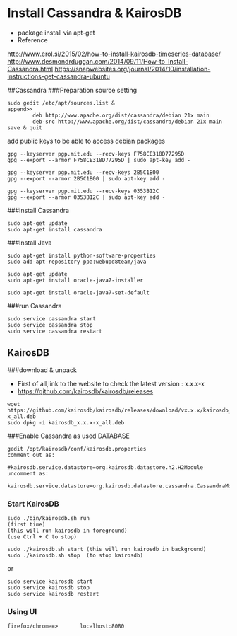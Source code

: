 # Install Cassandra & KairosDB
- package install via apt-get
- Reference 

http://www.erol.si/2015/02/how-to-install-kairosdb-timeseries-database/
http://www.desmondrduggan.com/2014/09/11/How-to_Install-Cassandra.html
https://snapwebsites.org/journal/2014/10/installation-instructions-get-cassandra-ubuntu


##Cassandra
###Preparation
source setting
```
sudo gedit /etc/apt/sources.list &
append>>
        deb http://www.apache.org/dist/cassandra/debian 21x main
        deb-src http://www.apache.org/dist/cassandra/debian 21x main
save & quit
```

add public keys to be able to access debian packages
```
gpg --keyserver pgp.mit.edu --recv-keys F758CE318D77295D
gpg --export --armor F758CE318D77295D | sudo apt-key add -
 
gpg --keyserver pgp.mit.edu --recv-keys 2B5C1B00
gpg --export --armor 2B5C1B00 | sudo apt-key add -
 
gpg --keyserver pgp.mit.edu --recv-keys 0353B12C
gpg --export --armor 0353B12C | sudo apt-key add -
```

###Install Cassandra
```
sudo apt-get update
sudo apt-get install cassandra
```

###Install Java
```
sudo apt-get install python-software-properties
sudo add-apt-repository ppa:webupd8team/java
```
```
sudo apt-get update
sudo apt-get install oracle-java7-installer
```
```
sudo apt-get install oracle-java7-set-default
```


###run Cassandra
```
sudo service cassandra start
sudo service cassandra stop
sudo service cassandra restart
```

## KairosDB

###download & unpack
- First of all,link to the website to check the latest version : x.x.x-x
- https://github.com/kairosdb/kairosdb/releases
```
wget https://github.com/kairosdb/kairosdb/releases/download/vx.x.x/kairosdb_x.x.x-x_all.deb
sudo dpkg -i kairosdb_x.x.x-x_all.deb
```

###Enable Cassandra as used DATABASE
```
gedit /opt/kairosdb/conf/kairosdb.properties
comment out as:
                #kairosdb.service.datastore=org.kairosdb.datastore.h2.H2Module
uncomment as:
                kairosdb.service.datastore=org.kairosdb.datastore.cassandra.CassandraModule
```

### Start KairosDB
```
sudo ./bin/kairosdb.sh run 
(first time)
(this will run kairosdb in foreground)
(use Ctrl + C to stop)

sudo ./kairosdb.sh start (this will run kairosdb in background)
sudo ./kairosdb.sh stop  (to stop kairosdb)
```
or
```
sudo service kairosdb start
sudo service kairosdb stop
sudo service kairosdb restart
```

### Using UI
```
firefox/chrome=>       localhost:8080
```
